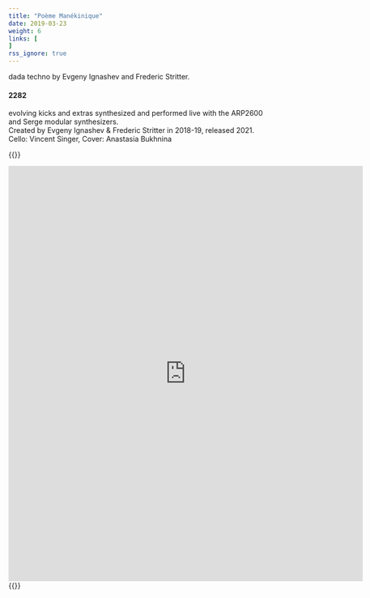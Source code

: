 ```yaml
---
title: "Poème Manékinique"
date: 2019-03-23
weight: 6 
links: [
]
rss_ignore: true
---
```

dada techno by Evgeny Ignashev and Frederic Stritter.  

#### 2282

evolving kicks and extras synthesized and performed live with the ARP2600 and Serge modular synthesizers.  
Created by Evgeny Ignashev & Frederic Stritter in 2018-19, released 2021.  
Cello: Vincent Singer, Cover: Anastasia Bukhnina

{{<html>}}
<br>
<iframe title="Kickers" style="border: 0; width: 700px; height: 820px;" src="https://bandcamp.com/EmbeddedPlayer/album=74796932/size=large/bgcol=ffffff/linkcol=0687f5/tracklist=false/transparent=true/" seamless></iframe>
{{</html>}}
